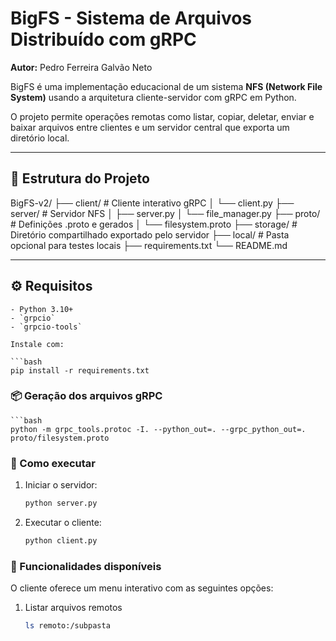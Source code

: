 # BigFS - Sistema de Arquivos Distribuído com gRPC

**Autor:** Pedro Ferreira Galvão Neto

BigFS é uma implementação educacional de um sistema **NFS (Network File System)** usando a arquitetura cliente-servidor com gRPC em Python.

O projeto permite operações remotas como listar, copiar, deletar, enviar e baixar arquivos entre clientes e um servidor central que exporta um diretório local.

---

## 📁 Estrutura do Projeto
BigFS-v2/
├── client/ # Cliente interativo gRPC
│ └── client.py
├── server/ # Servidor NFS
│ ├── server.py
│ └── file_manager.py
├── proto/ # Definições .proto e gerados
│ └── filesystem.proto
├── storage/ # Diretório compartilhado exportado pelo servidor
├── local/ # Pasta opcional para testes locais
├── requirements.txt
└── README.md

---

## ⚙️ Requisitos

    - Python 3.10+
    - `grpcio`
    - `grpcio-tools`

    Instale com:

    ```bash
    pip install -r requirements.txt

### 📦 Geração dos arquivos gRPC
    ```bash
    python -m grpc_tools.protoc -I. --python_out=. --grpc_python_out=. proto/filesystem.proto

### 🚀 Como executar

1. Iniciar o servidor:
    ```bash
    python server.py

2. Executar o cliente:
    ```bash
    python client.py

### 🧭 Funcionalidades disponíveis
O cliente oferece um menu interativo com as seguintes opções:

1. Listar arquivos remotos
    ```bash
    ls remoto:/subpasta
